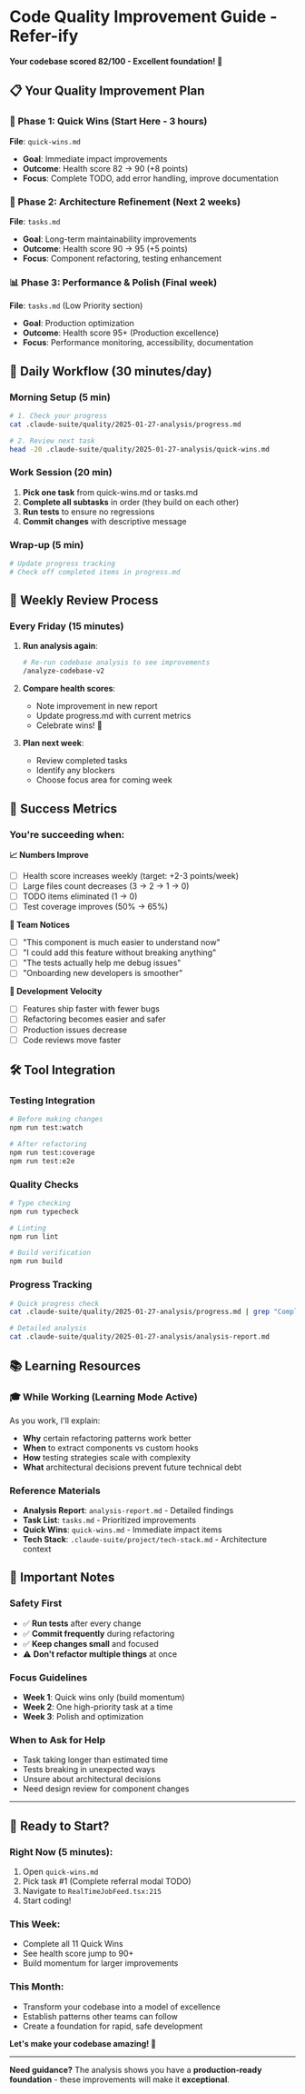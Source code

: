# Code Quality Improvement Guide - Refer-ify

**Your codebase scored 82/100 - Excellent foundation! 🎉**

## 📋 Your Quality Improvement Plan

### **🚀 Phase 1: Quick Wins** (Start Here - 3 hours)
**File**: `quick-wins.md`
- **Goal**: Immediate impact improvements  
- **Outcome**: Health score 82 → 90 (+8 points)
- **Focus**: Complete TODO, add error handling, improve documentation

### **🔧 Phase 2: Architecture Refinement** (Next 2 weeks)  
**File**: `tasks.md`
- **Goal**: Long-term maintainability improvements
- **Outcome**: Health score 90 → 95 (+5 points) 
- **Focus**: Component refactoring, testing enhancement

### **📊 Phase 3: Performance & Polish** (Final week)
**File**: `tasks.md` (Low Priority section)
- **Goal**: Production optimization
- **Outcome**: Health score 95+ (Production excellence)
- **Focus**: Performance monitoring, accessibility, documentation

## 🔄 **Daily Workflow** (30 minutes/day)

### Morning Setup (5 min)
```bash
# 1. Check your progress
cat .claude-suite/quality/2025-01-27-analysis/progress.md

# 2. Review next task  
head -20 .claude-suite/quality/2025-01-27-analysis/quick-wins.md
```

### Work Session (20 min)
1. **Pick one task** from quick-wins.md or tasks.md
2. **Complete all subtasks** in order (they build on each other)
3. **Run tests** to ensure no regressions
4. **Commit changes** with descriptive message

### Wrap-up (5 min)
```bash
# Update progress tracking
# Check off completed items in progress.md
```

## 📅 **Weekly Review Process**

### Every Friday (15 minutes)
1. **Run analysis again**:
   ```bash
   # Re-run codebase analysis to see improvements
   /analyze-codebase-v2
   ```

2. **Compare health scores**:
   - Note improvement in new report
   - Update progress.md with current metrics
   - Celebrate wins! 🎉

3. **Plan next week**:
   - Review completed tasks
   - Identify any blockers
   - Choose focus area for coming week

## 🎯 **Success Metrics**

### You're succeeding when:

**📈 Numbers Improve**
- [ ] Health score increases weekly (target: +2-3 points/week)
- [ ] Large files count decreases (3 → 2 → 1 → 0)
- [ ] TODO items eliminated (1 → 0)
- [ ] Test coverage improves (50% → 65%)

**👥 Team Notices**
- [ ] "This component is much easier to understand now"
- [ ] "I could add this feature without breaking anything"
- [ ] "The tests actually help me debug issues"
- [ ] "Onboarding new developers is smoother"

**🚀 Development Velocity**
- [ ] Features ship faster with fewer bugs
- [ ] Refactoring becomes easier and safer
- [ ] Production issues decrease
- [ ] Code reviews move faster

## 🛠️ **Tool Integration**

### **Testing Integration**
```bash
# Before making changes
npm run test:watch

# After refactoring
npm run test:coverage
npm run test:e2e
```

### **Quality Checks**
```bash  
# Type checking
npm run typecheck

# Linting
npm run lint

# Build verification  
npm run build
```

### **Progress Tracking**
```bash
# Quick progress check
cat .claude-suite/quality/2025-01-27-analysis/progress.md | grep "Complete"

# Detailed analysis
cat .claude-suite/quality/2025-01-27-analysis/analysis-report.md
```

## 📚 **Learning Resources**

### **🎓 While Working (Learning Mode Active)**
As you work, I'll explain:
- **Why** certain refactoring patterns work better
- **When** to extract components vs custom hooks  
- **How** testing strategies scale with complexity
- **What** architectural decisions prevent future technical debt

### **Reference Materials**
- **Analysis Report**: `analysis-report.md` - Detailed findings
- **Task List**: `tasks.md` - Prioritized improvements
- **Quick Wins**: `quick-wins.md` - Immediate impact items
- **Tech Stack**: `.claude-suite/project/tech-stack.md` - Architecture context

## 🚨 **Important Notes**

### **Safety First**
- ✅ **Run tests** after every change
- ✅ **Commit frequently** during refactoring
- ✅ **Keep changes small** and focused
- ⚠️ **Don't refactor multiple things** at once

### **Focus Guidelines**
- **Week 1**: Quick wins only (build momentum)
- **Week 2**: One high-priority task at a time
- **Week 3**: Polish and optimization

### **When to Ask for Help**
- Task taking longer than estimated time
- Tests breaking in unexpected ways
- Unsure about architectural decisions
- Need design review for component changes

---

## 🚀 **Ready to Start?**

### **Right Now** (5 minutes):
1. Open `quick-wins.md` 
2. Pick task #1 (Complete referral modal TODO)
3. Navigate to `RealTimeJobFeed.tsx:215`
4. Start coding! 

### **This Week**:
- Complete all 11 Quick Wins
- See health score jump to 90+
- Build momentum for larger improvements

### **This Month**:  
- Transform your codebase into a model of excellence
- Establish patterns other teams can follow
- Create a foundation for rapid, safe development

**Let's make your codebase amazing! 💪**

---

**Need guidance?** The analysis shows you have a **production-ready foundation** - these improvements will make it **exceptional**.